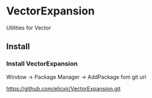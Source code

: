 # VectorExpansion
Utilities for Vector

## Install

### Install VectorExpansion
Window -> Package Manager -> AddPackage fom git url

https://github.com/elicxir/VectorExpansion.git
